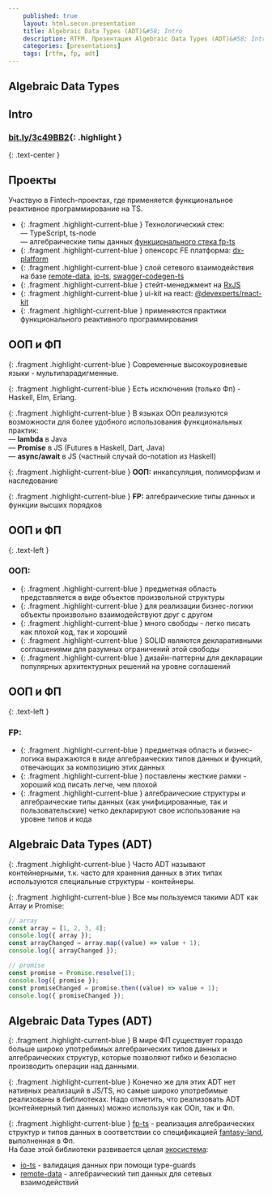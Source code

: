 ```yaml
---
    published: true
    layout: html.secon.presentation
    title: Algebraic Data Types (ADT)&#58; Intro
    description: RTFM. Презентация Algebraic Data Types (ADT)&#58; Intro
    categories: [presentations]
    tags: [rtfm, fp, adt]
---
```


<section markdown="1">

## Algebraic Data Types

# Intro

### [bit.ly/3c49BB2](https://bit.ly/3c49BB2){: .highlight }

{: .text-center }
[<i class="fa fa-2x fa-qrcode"
    title="QR-код страницы"
    data-toggle="modal" data-target="#modal-qr"></i>](#)

</section>

<!-- 01 -------------------------------------------------------------------- -->

<section markdown="1">

## Проекты

Участвую в Fintech-проектах, где применяется функциональное реактивное программирование на TS.

-   {: .fragment .highlight-current-blue }
    Технологический стек:  
    — TypeScript, ts-node  
    — алгебраические типы данных [функционального стека fp-ts][fp-ts-ecosystem]
-   {: .fragment .highlight-current-blue }
    опенсорс FE платформа: [dx-platform]
-   {: .fragment .highlight-current-blue }
    слой сетевого взаимодействия на базе [remote-data], [io-ts], [swagger-codegen-ts]
-   {: .fragment .highlight-current-blue }
    стейт-менеджмент на [RxJS]
-   {: .fragment .highlight-current-blue }
    ui-kit на react: [@devexperts/react-kit]
-   {: .fragment .highlight-current-blue }
    применяются практики функционального реактивного программирования

</section>

<!-- 02 -------------------------------------------------------------------- -->

<section markdown="1">

## ООП и ФП

{: .fragment .highlight-current-blue }
Современные высокоуровневые языки - мультипарадигменные.

{: .fragment .highlight-current-blue }
Есть исключения (только Фп) - Haskell, Elm, Erlang.

{: .fragment .highlight-current-blue }
В языках ООп реализуются возможности для более удобного использования функциональных практик:  
— **lambda** в Java  
— **Promise** в JS (Futures в Haskell, Dart, Java)  
— **async/await** в JS (частный случай do-notation из Haskell)

{: .fragment .highlight-current-blue }
**ООП:** инкапсуляция, полиморфизм и наследование

{: .fragment .highlight-current-blue }
**FP:** алгебраические типы данных и функции высших порядков

</section>

<!-- 03 -------------------------------------------------------------------- -->

<section markdown="1">

## ООП и ФП

{: .text-left }

### OOП:

-   {: .fragment .highlight-current-blue }
    предметная область представляется в виде объектов произвольной структуры
-   {: .fragment .highlight-current-blue }
    для реализации бизнес-логики объекты произвольно взаимодействуют друг с другом
-   {: .fragment .highlight-current-blue }
    много свободы - легко писать как плохой код, так и хороший
-   {: .fragment .highlight-current-blue }
    SOLID являются декларативными соглашениями для разумных ограничений этой свободы
-   {: .fragment .highlight-current-blue }
    дизайн-паттерны для декларации популярных архитектурных решений на уровне соглашений

</section>

<!-- 04 -------------------------------------------------------------------- -->

<section markdown="1">

## ООП и ФП

{: .text-left }

### FP:

-   {: .fragment .highlight-current-blue }
    предметная область и бизнес-логика выражаются в виде алгебраических типов данных и функций, отвечающих за композицию этих данных
-   {: .fragment .highlight-current-blue }
    поставлены жесткие рамки - хороший код писать легче, чем плохой
-   {: .fragment .highlight-current-blue }
    алгебраические структуры и алгебраические типы данных (как унифицированные, так и пользовательские) четко декларируют свое использование на уровне типов и кода

</section>

<!-- 05 -------------------------------------------------------------------- -->

<section markdown="1">

## Algebraic Data Types (ADT)

{: .fragment .highlight-current-blue }
Часто ADT называют контейнерными, т.к. часто для хранения данных в этих типах используются специальные структуры - контейнеры.

{: .fragment .highlight-current-blue }
Все мы пользуемся такими ADT как Array и Promise:

```ts
// array
const array = [1, 2, 3, 4];
console.log({ array });
const arrayChanged = array.map((value) => value + 1);
console.log({ arrayChanged });

// promise
const promise = Promise.resolve(1);
console.log({ promise });
const promiseChanged = promise.then((value) => value + 1);
console.log({ promiseChanged });
```

</section>

<!-- 06 -------------------------------------------------------------------- -->

<section markdown="1">

## Algebraic Data Types (ADT)

{: .fragment .highlight-current-blue }
В мире ФП существует гораздо больше широко употребимых алгебраических типов данных и алгебраических структур, которые позволяют гибко и безопасно производить операции над данными.

{: .fragment .highlight-current-blue }
Конечно же для этих ADT нет нативных реализаций в JS/TS, но самые широко употребимые реализованы в библиотеках.
Надо отметить, что реализовать ADT (контейнерный тип данных) можно используя как ООп, так и Фп.

{: .fragment .highlight-current-blue }
[fp-ts] - реализация алгебраических структур и типов данных в соответствии со спецификацией [fantasy-land], выполненная в Фп.  
На базе этой библиотеки развивается целая [экосистема][fp-ts-ecosystem]:

-   [io-ts] - валидация данных при помощи type-guards
-   [remote-data] - алгебраический тип данных для сетевых взаимодействий

</section>

[rxjs]: https://rxjs.dev/guide/overview
[fantasy-land]: https://github.com/fantasyland/fantasy-land
[fp-ts]: https://gcanti.github.io/fp-ts/
[fp-ts-ecosystem]: https://gcanti.github.io/fp-ts/ecosystem/
[io-ts]: ttps://gcanti.github.io/io-ts/
[swagger-codegen-ts]: https://github.com/devexperts/swagger-codegen-ts
[remote-data]: https://github.com/devexperts/remote-data-ts
[most]: https://github.com/mostjs/core
[dx-platform]: https://github.com/devexperts/dx-platform
[@devexperts/react-kit]: https://github.com/devexperts/dx-platform/tree/master/packages/react-kit
